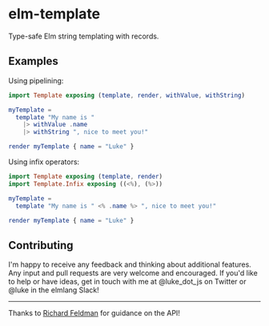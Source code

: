 # elm-template

Type-safe Elm string templating with records.

## Examples

Using pipelining:
```elm
import Template exposing (template, render, withValue, withString)

myTemplate =
  template "My name is "
    |> withValue .name
    |> withString ", nice to meet you!"

render myTemplate { name = "Luke" }

```

Using infix operators:
```elm
import Template exposing (template, render)
import Template.Infix exposing ((<%), (%>))

myTemplate =
  template "My name is " <% .name %> ", nice to meet you!"

render myTemplate { name = "Luke" }
```

## Contributing

I'm happy to receive any feedback and thinking about additional features. Any
input and pull requests are very welcome and encouraged. If you'd like to help
or have ideas, get in touch with me at @luke_dot_js on Twitter or @luke in the
elmlang Slack!

---

Thanks to [Richard Feldman](https://github.com/rtfeldman) for guidance on the
API!
